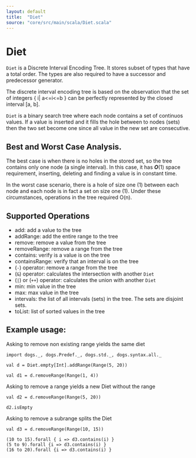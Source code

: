 ```yaml
---
layout: default
title:  "Diet"
source: "core/src/main/scala/Diet.scala"
---
```

# Diet

`Diet` is a Discrete Interval Encoding Tree. It stores subset of types that have a total order. The types are also required to have a successor and predecessor generator. 

The discrete interval encoding tree is based on the observation that the set of integers { i| a<=i<=b } can be perfectly represented by the closed interval [a, b].

`Diet` is a binary search tree where each node contains a set of continuos values. If a value is inserted and it fills the hole between to nodes (sets) then the two set become one since all value in the new set are consecutive.

## Best and Worst Case Analysis.

The best case is when there is no holes in the stored set, so the tree contains only one node (a single interval). In this case, it has ***O***(1) space requirement, inserting, deleting and finding a value is in constant time. 

In the worst case scenario, there is a hole of size one (1) between each node and each node is in fact a set on size one (1). Under these circumstances, operations in the tree required O(n). 


## Supported Operations

- add:						add a value to the tree
- addRange:				add the entire range to the tree
- remove:					remove a value from the tree
- removeRange:          remove a range from the tree
- contains:				verify is a value is on the tree
- containsRange:			verify that an interval is on the tree
- (`-`) operator:		remove a range from the tree
-  (`&`) operator:	calculates the intersection with another `Diet`
- (`|`) or (`++`) operator:	calculates the union with another `Diet`
- min:						min value in the tree
- max:						max value in the tree
- intervals:				the list of all intervals (sets) in the tree. The sets are disjoint sets.
- toList: 				list of sorted values in the tree

## Example usage:

Asking to remove non existing range yields the same diet

```tut
import dogs._, dogs.Predef._, dogs.std._, dogs.syntax.all._

val d = Diet.empty[Int].addRange(Range(5, 20))

val d1 = d.removeRange(Range(1, 4))
```

Asking to remove a range yields a new Diet without the range

```tut
val d2 = d.removeRange(Range(5, 20))

d2.isEmpty
```

Asking to remove a subrange splits the Diet

```tut
val d3 = d.removeRange(Range(10, 15)) 

(10 to 15).forall { i => d3.contains(i) }
(5 to 9).forall {i => d3.contains(i) }
(16 to 20).forall {i => d3.contains(i) }
```